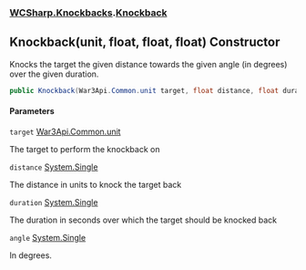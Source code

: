 ### [WCSharp.Knockbacks](WCSharp.Knockbacks.md 'WCSharp.Knockbacks').[Knockback](WCSharp.Knockbacks.Knockback.md 'WCSharp.Knockbacks.Knockback')

## Knockback(unit, float, float, float) Constructor

Knocks the target the given distance towards the given angle (in degrees) over the given duration.

```csharp
public Knockback(War3Api.Common.unit target, float distance, float duration, float angle);
```
#### Parameters

<a name='WCSharp.Knockbacks.Knockback.Knockback(War3Api.Common.unit,float,float,float).target'></a>

`target` [War3Api.Common.unit](https://docs.microsoft.com/en-us/dotnet/api/War3Api.Common.unit 'War3Api.Common.unit')

The target to perform the knockback on

<a name='WCSharp.Knockbacks.Knockback.Knockback(War3Api.Common.unit,float,float,float).distance'></a>

`distance` [System.Single](https://docs.microsoft.com/en-us/dotnet/api/System.Single 'System.Single')

The distance in units to knock the target back

<a name='WCSharp.Knockbacks.Knockback.Knockback(War3Api.Common.unit,float,float,float).duration'></a>

`duration` [System.Single](https://docs.microsoft.com/en-us/dotnet/api/System.Single 'System.Single')

The duration in seconds over which the target should be knocked back

<a name='WCSharp.Knockbacks.Knockback.Knockback(War3Api.Common.unit,float,float,float).angle'></a>

`angle` [System.Single](https://docs.microsoft.com/en-us/dotnet/api/System.Single 'System.Single')

In degrees.